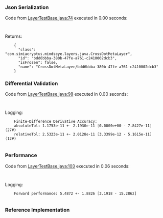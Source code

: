 ### Json Serialization
Code from [LayerTestBase.java:74](../../../../../../../../MindsEye/src/test/java/com/simiacryptus/mindseye/layers/LayerTestBase.java#L74) executed in 0.00 seconds: 
```java
  
```

Returns: 

```
    {
      "class": "com.simiacryptus.mindseye.layers.java.CrossDotMetaLayer",
      "id": "bdd6bbba-380b-47fe-a761-c2410002dcb3",
      "isFrozen": false,
      "name": "CrossDotMetaLayer/bdd6bbba-380b-47fe-a761-c2410002dcb3"
    }
```



### Differential Validation
Code from [LayerTestBase.java:98](../../../../../../../../MindsEye/src/test/java/com/simiacryptus/mindseye/layers/LayerTestBase.java#L98) executed in 0.00 seconds: 
```java
  
```
Logging: 
```
    Finite-Difference Derivative Accuracy:
    absoluteTol: 1.1753e-11 +- 2.1930e-11 [0.0000e+00 - 7.8427e-11] (27#)
    relativeTol: 2.5323e-11 +- 2.0128e-11 [3.3399e-12 - 5.1615e-11] (12#)
    
```

### Performance
Code from [LayerTestBase.java:103](../../../../../../../../MindsEye/src/test/java/com/simiacryptus/mindseye/layers/LayerTestBase.java#L103) executed in 0.06 seconds: 
```java
  
```
Logging: 
```
    Forward performance: 5.4872 +- 1.8826 [3.1918 - 15.2862]
    
```

### Reference Implementation
